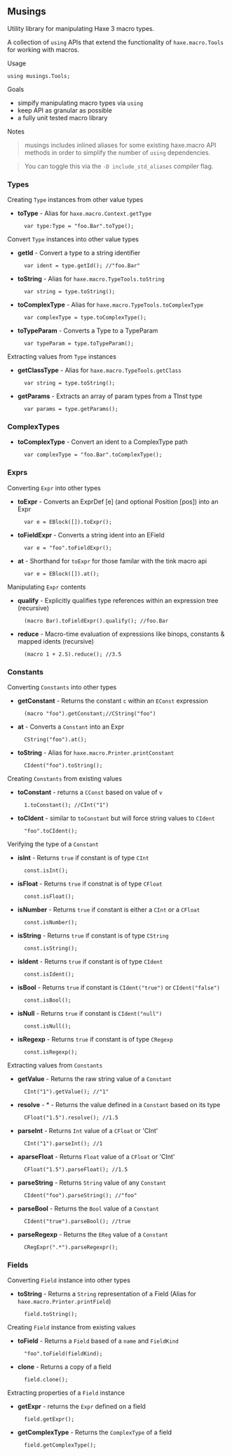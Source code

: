 ## Musings

Utility library for manipulating Haxe 3 macro types.

A collection of `using` APIs that extend the functionality of `haxe.macro.Tools` for working with macros. 

Usage

	using musings.Tools;


Goals

- simpify manipulating macro types via `using`
- keep API as granular as possible
- a fully unit tested macro library


Notes

> musings includes inlined aliases for some existing haxe.macro API methods in order to simplify the number of `using` dependencies.

> You can toggle this via the `-D include_std_aliases` compiler flag.


### Types

Creating `Type` instances from other value types

- **toType** - Alias for `haxe.macro.Context.getType`

		var type:Type = "foo.Bar".toType();

Convert `Type` instances into other value types

- **getId** - Convert a type to a string identifier

		var ident = type.getId(); //"foo.Bar"

- **toString** - Alias for `haxe.macro.TypeTools.toString`

		var string = type.toString();

- **toComplexType** - Alias for `haxe.macro.TypeTools.toComplexType`

		var complexType = type.toComplexType();

- **toTypeParam** - Converts a Type to a TypeParam
		
		var typeParam = type.toTypeParam();

Extracting values from `Type` instances

- **getClassType** - Alias for `haxe.macro.TypeTools.getClass`		
		
		var string = type.toString();

- **getParams** - Extracts an array of param types from a TInst type		
		
		var params = type.getParams();

### ComplexTypes

- **toComplexType** - Convert an ident to a ComplexType path	

		var complexType = "foo.Bar".toComplexType();

### Exprs

Converting `Expr` into other types

- **toExpr** - Converts an ExprDef [e] (and optional Position [pos]) into an Expr
		
		var e = EBlock([]).toExpr();

- **toFieldExpr** - Converts a string ident into an EField

		var e = "foo".toFieldExpr();

- **at** - Shorthand for `toExpr` for those familar with the tink macro api

		var e = EBlock([]).at();

Manipulating `Expr` contents

- **qualify** - Explicitly qualifies type references within an expression tree (recursive)
		
		(macro Bar).toFieldExpr().qualify(); //foo.Bar

- **reduce** - Macro-time evaluation of expressions like binops, constants & mapped idents (recursive)
		
		(macro 1 + 2.5).reduce(); //3.5

### Constants

Converting `Constants` into other types

- **getConstant** - Returns the constant `c` within an `EConst` expression
		
		(macro "foo").getConstant;//CString("foo")

- **at** - Converts a `Constant` into an Expr
		
		CString("foo").at();

- **toString** - Alias for `haxe.macro.Printer.printConstant`
		
		CIdent("foo").toString();

Creating `Constants` from existing values

- **toConstant** - returns a `CConst` based on value of `v`
		
		1.toConstant(); //CInt("1")

- **toCIdent** - similar to `toConstant` but will force string values to `CIdent`
		
		"foo".toCIdent();


Verifying the type of a `Constant`

- **isInt** - Returns `true` if constant is of type `CInt`
		
		const.isInt();		

- **isFloat** - Returns `true` if constnat is of type `CFloat`
		
		const.isFloat();		

- **isNumber** - Returns `true` if constant is either a `CInt` or a `CFloat`
		
		const.isNumber();		

- **isString** - Returns `true` if constant is of type `CString`
		
		const.isString();		

- **isIdent** - Returns `true` if constant is of type `CIdent`
		
		const.isIdent();		

- **isBool** - Returns `true` if constant is `CIdent("true")` or `CIdent("false")`
		
		const.isBool();		

- **isNull** - Returns `true` if constant is `CIdent("null")`
		
		const.isNull();		

- **isRegexp** - Returns `true` if constant is of type `CRegexp`
		
		const.isRegexp();		


Extracting values from `Constants`

- **getValue** - Returns the raw string value of a `Constant`
		
		CInt("1").getValue(); //"1"		

- **resolve** - * - Returns the value defined in a `Constant` based on its type
		
		CFloat("1.5").resolve(); //1.5		

- **parseInt** - Returns `Int` value of a `CFloat` or 'CInt'
		
		CInt("1").parseInt(); //1		

- **aparseFloat** - Returns `Float` value of a `CFloat` or 'CInt'
		
		CFloat("1.5").parseFloat(); //1.5		

- **parseString** - Returns `String` value of any `Constant`
		
		CIdent("foo").parseString(); //"foo"		

- **parseBool** -  Returns the `Bool` value of a `Constant`
		
		CIdent("true").parseBool(); //true		

- **parseRegexp** - Returns the `EReg` value of a `Constant`
		
		CRegExpr(".*").parseRegexpr();		

### Fields

Converting `Field` instance into other types

- **toString** - Returns a `String` representation of a Field (Alias for `haxe.macro.Printer.printField`)
		
		field.toString();		

Creating `Field` instance from existing values

- **toField** - Returns a `Field` based of a `name` and `FieldKind`
		
		"foo".toField(fieldKind);		

- **clone** - Returns a copy of a field
		
		field.clone();		

Extracting properties of a `Field` instance

- **getExpr** - returns the `Expr` defined on a field
		
		field.getExpr();		

- **getComplexType** - Returns the `ComplexType` of a field
		
		field.getComplexType();		

